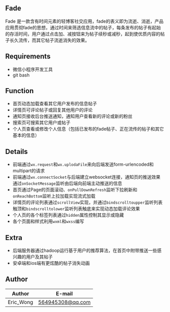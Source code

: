 ## Fade

Fade 是一款含有时间元素的轻博客社交应用，fade的表义即为流逝、消逝，产品应用贯彻fade的思想，通过时间来筛选信息流中的帖子，每条发布的帖子有起始的存活时间，用户通过点击加、减按钮来为帖子续秒或减秒，起到使优质内容的帖子长久流传，而其它帖子流逝消失的效果。

## Requirements

* 微信小程序开发工具
* git bash

## Function

* 首页动态加载查看其它用户发布的信息帖子
* 详情页可评论帖子或回复其他用户的评论
* 通知页接收后台推送通知，通知用户查看新的评论或新的粉丝
* 搜索页可搜索其它用户或帖子
* 个人页查看或修改个人信息（包括已发布的fade帖子、正在流传的帖子和其它基本的信息）

## Details

* 前端通过`wx.request`和`wx.uplodaFile`来向后端发送form-urlencoded和multipart的请求
* 前端通过`wx.connectSocket`与后端建立websocket连接，通知页的推送效果通过`onSocketMessage`监听由后端向前端主动推送的信息
* 首页通过Page的页面滚动、`onPullDownRefresh`监听下拉刷新和`onReachBottom`监听上拉加载实现流式加载
* 详情页的评论列表通过`scrollView`实现，并通过`bindscrolltoupper`监听列表触顶和`bindscrolltolower`监听列表触底来实现动态加载评论效果
* 个人页的各个标签列表通过`hidden`属性控制其显示或隐藏
* 各个页面和样式利用`wxml`和`wxss`编写

## Extra

* 后端服务器通过hadoop运行基于用户的推荐算法，在首页中附带推送一些感兴趣的用户及其帖子
* 安卓端和ios端有更炫酷的帖子消失动画

## Author

| Author | E-mail |
| :------:  | :------: |
| Eric_Wong |  564945308@qq.com |
